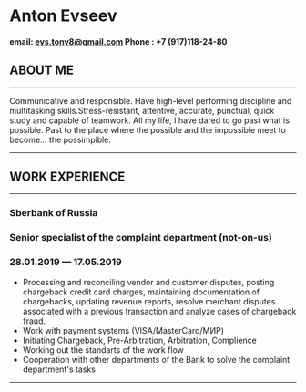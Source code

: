 # Anton Evseev

#### email: evs.tony8@gmail.com   Phone : +7 (917)118-24-80 ####

## ABOUT ME ##
***
Communicative and responsible. Have high-level performing discipline and multitasking skills.Stress-resistant, attentive, accurate, punctual, quick study and capable of teamwork. All my life, I have dared to go past what is possible. Past to the place where the possible and the impossible meet to become... the possimpible.
***
## WORK EXPERIENCE ##
***
### Sberbank of Russia ###
### Senior specialist of the complaint department (not-on-us) ###
### 28.01.2019 — 17.05.2019 ###
* Processing and reconciling vendor and customer disputes, posting chargeback credit card charges, maintaining documentation of chargebacks, updating revenue reports, resolve merchant disputes associated with a previous transaction and analyze cases of chargeback fraud.
* Work with payment systems (VISA/MasterCard/МИР)
* Initiating Chargeback, Pre-Arbitration, Arbitration, Complience
* Working out the standarts of the work flow
* Cooperation with other departments of the Bank to solve the complaint department's tasks
***